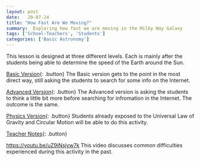 ```yaml
---
layout: post
date:   20-07-24
title: "How Fast Are We Moving?"
summary:  Exploring how fast we are moving in the Milky Way Galaxy
tags: ['School-Teachers', 'Students']
categories: ['Basic Astronomy'] 
---
```

This lesson is designed at three different levels.  Each is mainly after the students being able to determine the speed of the Earth around the Sun.  

[Basic Version](https://drive.google.com/file/d/16kOIq_1x2TTggZz2ao1H7ypAyL5KdrFu/view?usp=sharing){: .button}
The Basic version gets to the point in the most direct way, still asking the students to search for some info on the Internet.

[Advanced Version](https://drive.google.com/file/d/1LanYTHlZKrMlAsa0Ofu3uTW39kQYeUhb/view?usp=sharing){: .button}
The Advanced version is asking the students to think a little bit more before searching for infromation in the Internet.  The outcome is the same.

[Physics Version](https://docs.google.com/document/d/15UM0xx6I1MEU0DSmq8ptyxpJwmIa3muMem8us5xnG0E/edit?usp=sharing){: .button}
Students already exposed to the Universal Law of Gravity and Circular Motion will be able to do this activity.

[Teacher Notes](https://docs.google.com/document/d/1wpvKYHrdWjpbbzHOWjYOjCK95BkYc4WE0pzj2UZ3auI/edit?usp=sharing){: .button}

https://youtu.be/uZ9iNsjyw7k
This video discusses common difficulties experienced during this activity in the past.

